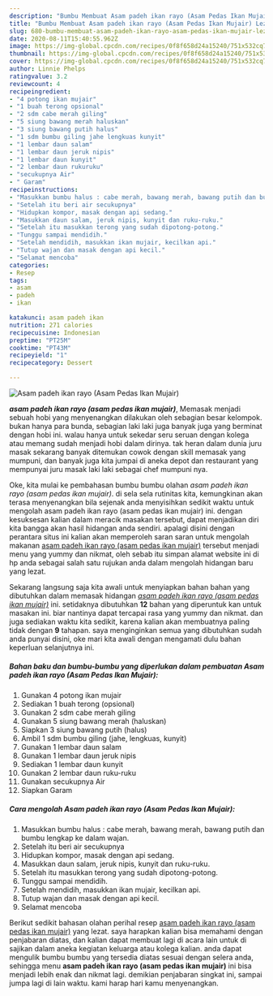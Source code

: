 ```yaml
---
description: "Bumbu Membuat Asam padeh ikan rayo (Asam Pedas Ikan Mujair) Lezat"
title: "Bumbu Membuat Asam padeh ikan rayo (Asam Pedas Ikan Mujair) Lezat"
slug: 680-bumbu-membuat-asam-padeh-ikan-rayo-asam-pedas-ikan-mujair-lezat
date: 2020-08-11T15:40:55.962Z
image: https://img-global.cpcdn.com/recipes/0f8f658d24a15240/751x532cq70/asam-padeh-ikan-rayo-asam-pedas-ikan-mujair-foto-resep-utama.jpg
thumbnail: https://img-global.cpcdn.com/recipes/0f8f658d24a15240/751x532cq70/asam-padeh-ikan-rayo-asam-pedas-ikan-mujair-foto-resep-utama.jpg
cover: https://img-global.cpcdn.com/recipes/0f8f658d24a15240/751x532cq70/asam-padeh-ikan-rayo-asam-pedas-ikan-mujair-foto-resep-utama.jpg
author: Linnie Phelps
ratingvalue: 3.2
reviewcount: 4
recipeingredient:
- "4 potong ikan mujair"
- "1 buah terong opsional"
- "2 sdm cabe merah giling"
- "5 siung bawang merah haluskan"
- "3 siung bawang putih halus"
- "1 sdm bumbu giling jahe lengkuas kunyit"
- "1 lembar daun salam"
- "1 lembar daun jeruk nipis"
- "1 lembar daun kunyit"
- "2 lembar daun rukuruku"
- "secukupnya Air"
- " Garam"
recipeinstructions:
- "Masukkan bumbu halus : cabe merah, bawang merah, bawang putih dan bumbu lengkap ke dalam wajan."
- "Setelah itu beri air secukupnya"
- "Hidupkan kompor, masak dengan api sedang."
- "Masukkan daun salam, jeruk nipis, kunyit dan ruku-ruku."
- "Setelah itu masukkan terong yang sudah dipotong-potong."
- "Tunggu sampai mendidih."
- "Setelah mendidih, masukkan ikan mujair, kecilkan api."
- "Tutup wajan dan masak dengan api kecil."
- "Selamat mencoba"
categories:
- Resep
tags:
- asam
- padeh
- ikan

katakunci: asam padeh ikan 
nutrition: 271 calories
recipecuisine: Indonesian
preptime: "PT25M"
cooktime: "PT43M"
recipeyield: "1"
recipecategory: Dessert

---
```



![Asam padeh ikan rayo (Asam Pedas Ikan Mujair)](https://img-global.cpcdn.com/recipes/0f8f658d24a15240/751x532cq70/asam-padeh-ikan-rayo-asam-pedas-ikan-mujair-foto-resep-utama.jpg)

<b><i>asam padeh ikan rayo (asam pedas ikan mujair)</i></b>, Memasak menjadi sebuah hobi yang menyenangkan dilakukan oleh sebagian besar kelompok. bukan hanya para bunda, sebagian laki laki juga banyak juga yang berminat dengan hobi ini. walau hanya untuk sekedar seru seruan dengan kolega atau memang sudah menjadi hobi dalam dirinya. tak heran dalam dunia juru masak sekarang banyak ditemukan cowok dengan skill memasak yang mumpuni, dan banyak juga kita jumpai di aneka depot dan restaurant yang mempunyai juru masak laki laki sebagai chef mumpuni nya.



Oke, kita mulai ke pembahasan bumbu bumbu olahan <i>asam padeh ikan rayo (asam pedas ikan mujair)</i>. di sela sela rutinitas kita, kemungkinan akan terasa menyenangkan bila sejenak anda menyisihkan sedikit waktu untuk mengolah asam padeh ikan rayo (asam pedas ikan mujair) ini. dengan kesuksesan kalian dalam meracik masakan tersebut, dapat menjadikan diri kita bangga akan hasil hidangan anda sendiri. apalagi disini dengan perantara situs ini kalian akan memperoleh saran saran untuk mengolah makanan <u>asam padeh ikan rayo (asam pedas ikan mujair)</u> tersebut menjadi menu yang yummy dan nikmat, oleh sebab itu simpan alamat website ini di hp anda sebagai salah satu rujukan anda dalam mengolah hidangan baru yang lezat.


Sekarang langsung saja kita awali untuk menyiapkan bahan bahan yang dibutuhkan dalam memasak hidangan <u><i>asam padeh ikan rayo (asam pedas ikan mujair)</i></u> ini. setidaknya dibutuhkan <b>12</b> bahan yang diperuntuk kan untuk masakan ini. biar nantinya dapat tercapai rasa yang yummy dan nikmat. dan juga sediakan waktu kita sedikit, karena kalian akan membuatnya paling tidak dengan <b>9</b> tahapan. saya menginginkan semua yang dibutuhkan sudah anda punyai disini, oke mari kita awali dengan mengamati dulu bahan keperluan selanjutnya ini.

<!--inarticleads1-->

##### Bahan baku dan bumbu-bumbu yang diperlukan dalam pembuatan Asam padeh ikan rayo (Asam Pedas Ikan Mujair):

1. Gunakan 4 potong ikan mujair
1. Sediakan 1 buah terong (opsional)
1. Gunakan 2 sdm cabe merah giling
1. Gunakan 5 siung bawang merah (haluskan)
1. Siapkan 3 siung bawang putih (halus)
1. Ambil 1 sdm bumbu giling (jahe, lengkuas, kunyit)
1. Gunakan 1 lembar daun salam
1. Gunakan 1 lembar daun jeruk nipis
1. Sediakan 1 lembar daun kunyit
1. Gunakan 2 lembar daun ruku-ruku
1. Gunakan secukupnya Air
1. Siapkan  Garam




<!--inarticleads2-->

##### Cara mengolah Asam padeh ikan rayo (Asam Pedas Ikan Mujair):

1. Masukkan bumbu halus : cabe merah, bawang merah, bawang putih dan bumbu lengkap ke dalam wajan.
1. Setelah itu beri air secukupnya
1. Hidupkan kompor, masak dengan api sedang.
1. Masukkan daun salam, jeruk nipis, kunyit dan ruku-ruku.
1. Setelah itu masukkan terong yang sudah dipotong-potong.
1. Tunggu sampai mendidih.
1. Setelah mendidih, masukkan ikan mujair, kecilkan api.
1. Tutup wajan dan masak dengan api kecil.
1. Selamat mencoba




Berikut sedikit bahasan olahan perihal resep <u>asam padeh ikan rayo (asam pedas ikan mujair)</u> yang lezat. saya harapkan kalian bisa memahami dengan penjabaran diatas, dan kalian dapat membuat lagi di acara lain untuk di sajikan dalam aneka kegiatan keluarga atau kolega kalian. anda dapat mengulik bumbu bumbu yang tersedia diatas sesuai dengan selera anda, sehingga menu <b>asam padeh ikan rayo (asam pedas ikan mujair)</b> ini bisa menjadi lebih enak dan nikmat lagi. demikian penjabaran singkat ini, sampai jumpa lagi di lain waktu. kami harap hari kamu menyenangkan.
